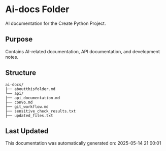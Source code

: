 <!-- filepath: /home/michaelnewham/bin/python_projects/create_python_project/ai-docs/aboutthisfolder.md -->
# Ai-docs Folder

AI documentation for the Create Python Project.

## Purpose

Contains AI-related documentation, API documentation, and development notes.

## Structure

```
ai-docs/
├── aboutthisfolder.md
└── api/
├── api_documentation.md
├── convo.md
├── git_workflow.md
├── sensitive_check_results.txt
├── updated_files.txt

```

## Last Updated

This documentation was automatically generated on: 2025-05-14 21:00:01
